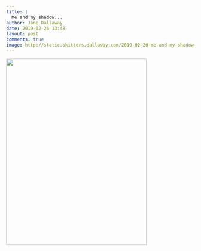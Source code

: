 ```yaml
---
title: |
  Me and my shadow...
author: Jane Dallaway
date: 2019-02-26 13:48
layout: post
comments: true
image: http://static.skitters.dallaway.com/2019-02-26-me-and-my-shadow-thumb-1-IMG-1228.JPG
---
```


<div>
  <a href="http://static.skitters.dallaway.com/2019-02-26-me-and-my-shadow-fullsize-1-IMG-1228.JPG">
    <img src="http://static.skitters.dallaway.com/2019-02-26-me-and-my-shadow-thumb-1-IMG-1228.JPG" height="500" width="375"/>
  </a>
</div>
      
